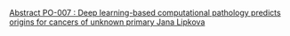 [Abstract PO-007 : Deep learning-based computational pathology predicts origins for cancers of unknown primary   Jana Lipkova](https://qi.tc/qi/111476)